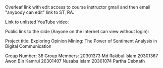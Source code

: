 Overleaf link with edit access to course instructor gmail and then email "anybody can edit" link to ST, RA.


Link to unlisted YouTube video:

Public link to the slide (Anyone on the internet can view without login):


Project title:
Exploring Opinion Mining: The Power of Sentiment Analysis in Digital Communication

Group Number:
38
Group Members:
20301373        Md Rakibul Islam
20301367        Awon Bin Kamrul
20301407        Nusaba Islam
20301074        Partha Debnath

